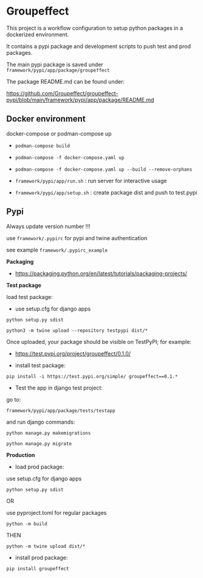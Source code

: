 # Groupeffect

This project is a workflow configuration to setup python packages in a dockerized environment.

It contains a pypi package and development scripts to push test and prod packages.

The main pypi package is saved under `framework/pypi/app/package/groupeffect`

The package README.md can be found under:

https://github.com/Groupeffect/groupeffect-pypi/blob/main/framework/pypi/app/package/README.md

## Docker environment

docker-compose or podman-compose up 

- `podman-compose build`

- `podman-compose -f docker-compose.yaml up`

- `podman-compose -f docker-compose.yaml up --build --remove-orphans`

- `framework/pypi/app/run.sh` : run server for interactive usage

- `framework/pypi/app/setup.sh` : create package dist and push to test.pypi

## Pypi

Always update version number !!!

use `framework/.pypirc` for pypi and twine authentication

see example `framework/.pypirc_example`

**Packaging**

- https://packaging.python.org/en/latest/tutorials/packaging-projects/

**Test package**

load test package:

- use setup.cfg for django apps

`python setup.py sdist`

`python3 -m twine upload --repository testpypi dist/*`

Once uploaded, your package should be visible on TestPyPI; for example: 

- https://test.pypi.org/project/groupeffect/0.1.0/


- install test package:

`pip install -i https://test.pypi.org/simple/ groupeffect==0.1.*`

- Test the app in django test project:

go to:

`framework/pypi/app/package/tests/testapp`

and run django commands:

`python manage.py makemigrations`

`python manage.py migrate`

**Production**

- load prod package:

use setup.cfg for django apps

`python setup.py sdist`

OR

use pyproject.toml for regular packages

`python -m build`

THEN

`python -m twine upload dist/*`

- install prod package:

`pip install groupeffect`


